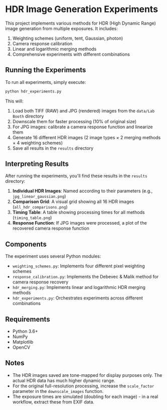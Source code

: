 # HDR Image Generation Experiments

This project implements various methods for HDR (High Dynamic Range) image generation from multiple exposures. It includes:

1. Weighting schemes (uniform, tent, Gaussian, photon)
2. Camera response calibration
3. Linear and logarithmic merging methods
4. Comprehensive experiments with different combinations

## Running the Experiments

To run all experiments, simply execute:

```bash
python hdr_experiments.py
```

This will:
1. Load both TIFF (RAW) and JPG (rendered) images from the `data/Lab Booth` directory
2. Downscale them for faster processing (10% of original size)
3. For JPG images: calibrate a camera response function and linearize them
4. Generate 16 different HDR images (2 image types × 2 merging methods × 4 weighting schemes)
5. Save all results in the `results` directory

## Interpreting Results

After running the experiments, you'll find these results in the `results` directory:

1. **Individual HDR Images**: Named according to their parameters (e.g., `jpg_linear_gaussian.png`)
2. **Comparison Grid**: A visual grid showing all 16 HDR images (`all_hdr_comparisons.png`)
3. **Timing Table**: A table showing processing times for all methods (`timing_table.png`)
4. **Response Function**: If JPG images were processed, a plot of the recovered camera response function

## Components

The experiment uses several Python modules:

- `weighting_schemes.py`: Implements four different pixel weighting schemes
- `response_calibration.py`: Implements the Debevec & Malik method for camera response recovery
- `hdr_merging.py`: Implements linear and logarithmic HDR merging methods
- `hdr_experiments.py`: Orchestrates experiments across different combinations

## Requirements

- Python 3.6+
- NumPy
- Matplotlib
- OpenCV

## Notes

- The HDR images saved are tone-mapped for display purposes only. The actual HDR data has much higher dynamic range.
- For the original full-resolution processing, increase the `scale_factor` parameter in the `downscale_images` function.
- The exposure times are simulated (doubling for each image) - in a real workflow, extract these from EXIF data. 